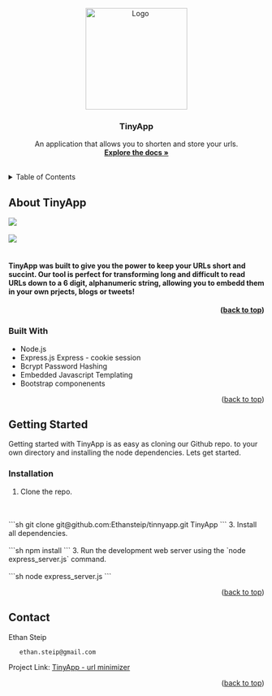 


<!-- PROJECT LOGO -->
<br />
<div align="center">
  <a href="https://github.com/Ethansteip/tinnyapp">
    <img src="https://static.vecteezy.com/system/resources/thumbnails/006/146/638/small/chain-link-icon-free-vector.jpg" alt="Logo" width="200" height="200">
  </a>

<h3 align="center">TinyApp</h3>

  <p align="center">
    An application that allows you to shorten and store your urls.
    <br />
    <a href="https://github.com/Ethansteip/tinnyapp"><strong>Explore the docs »</strong></a>
    <br />
    <br />
  </p>
</div>



<!-- TABLE OF CONTENTS -->
<details>
  <summary>Table of Contents</summary>
  <ol>
    <li>
      <a href="#about-the-project">About TinyApp</a>
      <ul>
        <li><a href="#built-with">Built With</a></li>
      </ul>
    </li>
    <li>
      <a href="#getting-started">Getting Started</a>
      <ul>
        <li><a href="#installation">Installation</a></li>
      </ul>
    </li>
  </ol>
</details>



<!-- ABOUT THE PROJECT -->
## About TinyApp

<img src="/Users/ethansmac/lighthouse/tinyapp/docs/urls_index.png">
<br>
<br>
<img src="/Users/ethansmac/lighthouse/tinyapp/docs/urls_show.png">
<br>
<br>

<h4>TinyApp was built to give you the power to keep your URLs short and succint. Our tool is perfect for transforming long and difficult to read URLs down to a 6 digit, alphanumeric string, allowing you to embedd them in your own prjects, blogs or tweets!<h4>

<p align="right">(<a href="#readme-top">back to top</a>)</p>



### Built With

* Node.js
* Express.js
Express - cookie session
* Bcrypt Password Hashing
* Embedded Javascript Templating
* Bootstrap componenents

<p align="right">(<a href="#readme-top">back to top</a>)</p>



<!-- GETTING STARTED -->
## Getting Started

Getting started with TinyApp is as easy as cloning our Github repo. to your own directory and installing the node dependencies. Lets get started.

### Installation


1. Clone the repo.
<br>
<br>
   ```sh
   git clone git@github.com:Ethansteip/tinnyapp.git TinyApp
   ```
3. Install all dependencies.
<br>
<br>
   ```sh
   npm install
   ```
3. Run the development web server using the `node express_server.js` command.
<br>
<br>
   ```sh
   node express_server.js
   ```
   

<p align="right">(<a href="#readme-top">back to top</a>)</p>



<!-- CONTACT -->
## Contact

Ethan Steip
<br>
```sh
   ethan.steip@gmail.com
   ```

Project Link: [TinyApp - url minimizer](https://github.com/Ethansteip/tinnyapp)

<p align="right">(<a href="#readme-top">back to top</a>)</p>

